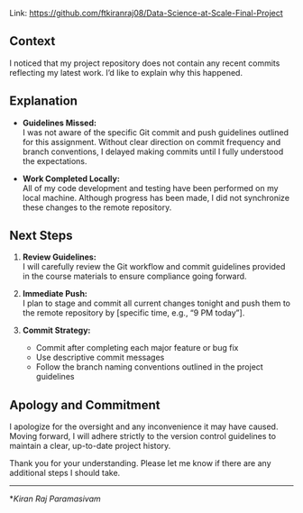 Link: https://github.com/ftkiranraj08/Data-Science-at-Scale-Final-Project

## Context

I noticed that my project repository does not contain any recent commits reflecting my latest work. I’d like to explain why this happened.

## Explanation

- **Guidelines Missed:**  
  I was not aware of the specific Git commit and push guidelines outlined for this assignment. Without clear direction on commit frequency and branch conventions, I delayed making commits until I fully understood the expectations.

- **Work Completed Locally:**  
  All of my code development and testing have been performed on my local machine. Although progress has been made, I did not synchronize these changes to the remote repository.

## Next Steps

1. **Review Guidelines:**  
   I will carefully review the Git workflow and commit guidelines provided in the course materials to ensure compliance going forward.

2. **Immediate Push:**  
   I plan to stage and commit all current changes tonight and push them to the remote repository by [specific time, e.g., “9 PM today”].

3. **Commit Strategy:**  
   - Commit after completing each major feature or bug fix  
   - Use descriptive commit messages  
   - Follow the branch naming conventions outlined in the project guidelines

## Apology and Commitment

I apologize for the oversight and any inconvenience it may have caused. Moving forward, I will adhere strictly to the version control guidelines to maintain a clear, up-to-date project history.

Thank you for your understanding. Please let me know if there are any additional steps I should take.

---

**Kiran Raj Paramasivam*  
